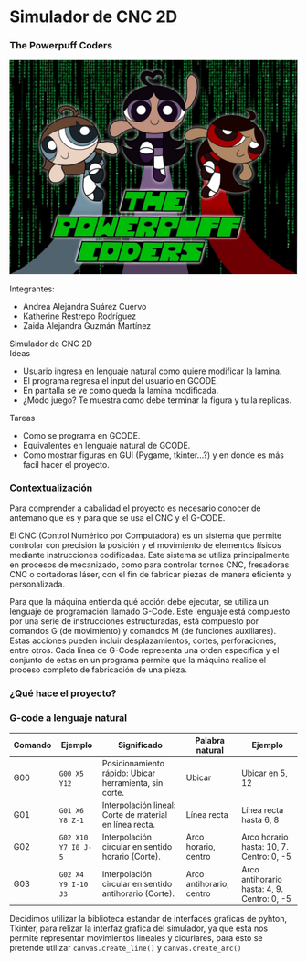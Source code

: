 # Simulador de CNC 2D
### The Powerpuff Coders
![Logo del proyecto](Logo.jpg)


Integrantes:  
- Andrea Alejandra Suárez Cuervo  
- Katherine Restrepo Rodríguez  
- Zaida Alejandra Guzmán Martínez  

Simulador de CNC 2D  
Ideas  
- Usuario ingresa en lenguaje natural como quiere modificar la lamina.
- El programa regresa el input del usuario en GCODE.
- En pantalla se ve como queda la lamina modificada.
- ¿Modo juego? Te muestra como debe terminar la figura y tu la replicas. 

Tareas
- Como se programa en GCODE.
- Equivalentes en lenguaje natural de GCODE.
- Como mostrar figuras en GUI (Pygame, tkinter...?) y en donde es más facil hacer el proyecto.
  
### Contextualización
Para comprender a cabalidad el proyecto es necesario conocer de antemano que es y para que se usa el CNC y el G-CODE.

El CNC (Control Numérico por Computadora) es un sistema que permite controlar con precisión la posición y el movimiento de elementos físicos mediante instrucciones codificadas. Este sistema se utiliza principalmente en procesos de mecanizado, como para controlar tornos CNC, fresadoras CNC o cortadoras láser, con el fin de fabricar piezas de manera eficiente y personalizada.

Para que la máquina entienda qué acción debe ejecutar, se utiliza un lenguaje de programación llamado G-Code. Este lenguaje está compuesto por una serie de instrucciones estructuradas, está compuesto por comandos G (de movimiento) y comandos M (de funciones auxiliares). Estas acciones pueden incluir desplazamientos, cortes, perforaciones, entre otros.
Cada línea de G-Code representa una orden específica y el conjunto de estas en un programa permite que la máquina realice el proceso completo de fabricación de una pieza. 

### ¿Qué hace el proyecto?
### G-code a lenguaje natural
| **Comando** | **Ejemplo** | **Significado** | **Palabra natural** | **Ejemplo** |
| --- | --- | --- | --- | --- |
| G00 | `G00 X5 Y12` | Posicionamiento rápido: Ubicar herramienta, sin corte. | Ubicar | Ubicar en 5, 12 |
| G01 | `G01 X6 Y8 Z-1`   | Interpolación lineal: Corte de material en línea recta. | Línea recta | Línea recta hasta 6, 8 |
| G02 | `G02 X10 Y7 I0 J-5` | Interpolación circular en sentido horario (Corte). | Arco horario, centro | Arco horario hasta: 10, 7. Centro: 0, -5  |
| G03 | `G02 X4 Y9 I-10 J3` | Interpolación circular en sentido antihorario (Corte). | Arco antihorario, centro | Arco antihorario hasta: 4, 9. Centro: 0, -5  |

Decidimos utilizar la biblioteca estandar de interfaces graficas de pyhton, Tkinter, para relizar la interfaz grafica del simulador, ya que esta nos permite representar movimientos lineales y cicurlares, para esto se pretende utilizar `canvas.create_line()` y `canvas.create_arc()`
